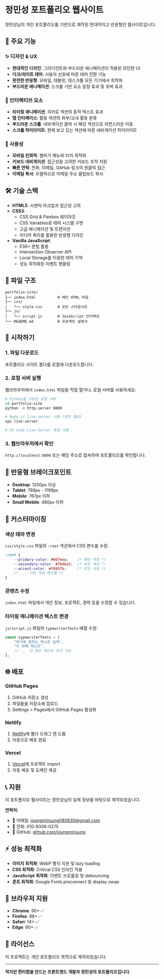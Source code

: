# 정민성 포트폴리오 웹사이트

정민성님의 개인 포트폴리오를 기반으로 제작된 현대적이고 반응형인 웹사이트입니다.

## 🌟 주요 기능

### ✨ 디자인 & UX
- **현대적인 디자인**: 그라디언트와 부드러운 애니메이션이 적용된 모던한 UI
- **다크/라이트 테마**: 사용자 선호에 따른 테마 전환 기능
- **완전한 반응형**: 모바일, 태블릿, 데스크톱 모든 기기에서 최적화
- **부드러운 애니메이션**: 스크롤 기반 요소 등장 효과 및 호버 효과

### 🎯 인터랙티브 요소
- **타이핑 애니메이션**: 히어로 섹션의 동적 텍스트 효과
- **탭 인터페이스**: 활동 섹션의 외부/교내 활동 분류
- **부드러운 스크롤**: 네비게이션 클릭 시 해당 섹션으로 자연스러운 이동
- **스크롤 하이라이트**: 현재 보고 있는 섹션에 따른 네비게이션 하이라이트

### 📱 사용성
- **모바일 친화적**: 햄버거 메뉴와 터치 최적화
- **키보드 네비게이션**: 접근성을 고려한 키보드 조작 지원
- **빠른 연락**: 전화, 이메일, GitHub 링크의 원클릭 접근
- **이메일 복사**: 우클릭으로 이메일 주소 클립보드 복사

## 🛠 기술 스택

- **HTML5**: 시맨틱 마크업과 접근성 고려
- **CSS3**: 
  - CSS Grid & Flexbox 레이아웃
  - CSS Variables로 테마 시스템 구현
  - 고급 애니메이션 및 트랜지션
  - 미디어 쿼리를 활용한 반응형 디자인
- **Vanilla JavaScript**: 
  - ES6+ 문법 활용
  - Intersection Observer API
  - Local Storage를 이용한 테마 기억
  - 성능 최적화된 이벤트 핸들링

## 📂 파일 구조

```
portfolio-site/
├── index.html          # 메인 HTML 파일
├── css/
│   └── style.css       # 모든 스타일시트
├── js/
│   └── script.js       # JavaScript 인터랙션
└── README.md           # 프로젝트 설명서
```

## 🚀 시작하기

### 1. 파일 다운로드
포트폴리오 사이트 폴더를 로컬에 다운로드합니다.

### 2. 로컬 서버 실행
웹브라우저에서 `index.html` 파일을 직접 열거나, 로컬 서버를 사용하세요:

```bash
# Python을 사용한 로컬 서버
cd portfolio-site
python -m http.server 8000

# Node.js live-server 사용 (설치 필요)
npx live-server

# VS Code Live Server 확장 사용
```

### 3. 웹브라우저에서 확인
`http://localhost:8000` 또는 해당 주소로 접속하여 포트폴리오를 확인합니다.

## 📱 반응형 브레이크포인트

- **Desktop**: 1200px 이상
- **Tablet**: 768px - 1199px
- **Mobile**: 767px 이하
- **Small Mobile**: 480px 이하

## 🎨 커스터마이징

### 색상 테마 변경
`css/style.css` 파일의 `:root` 섹션에서 CSS 변수를 수정:

```css
:root {
    --primary-color: #667eea;    /* 메인 색상 */
    --secondary-color: #764ba2;  /* 보조 색상 */
    --accent-color: #f093fb;     /* 강조 색상 */
    /* ... 기타 색상 변수들 */
}
```

### 콘텐츠 수정
`index.html` 파일에서 개인 정보, 프로젝트, 경력 등을 수정할 수 있습니다.

### 타이핑 애니메이션 텍스트 변경
`js/script.js` 파일의 `typewriterTexts` 배열 수정:

```javascript
const typewriterTexts = [
    "여기에 원하는 텍스트 입력",
    "두 번째 텍스트",
    // ... 더 많은 텍스트 추가 가능
];
```

## 🌐 배포

### GitHub Pages
1. GitHub 저장소 생성
2. 파일들을 저장소에 업로드
3. Settings > Pages에서 GitHub Pages 활성화

### Netlify
1. [Netlify](https://netlify.com)에 폴더 드래그 앤 드롭
2. 자동으로 배포 완료

### Vercel
1. [Vercel](https://vercel.com)에 프로젝트 import
2. 자동 배포 및 도메인 제공

## 📞 지원

이 포트폴리오 웹사이트는 정민성님의 실제 정보를 바탕으로 제작되었습니다.

**연락처:**
- 📧 이메일: joungminsung080830@gmail.com
- 📱 전화: 010-8308-0275
- 🐙 GitHub: [github.com/joungminsung](https://github.com/joungminsung)

## ⚡ 성능 최적화

- **이미지 최적화**: WebP 형식 지원 및 lazy loading
- **CSS 최적화**: Critical CSS 인라인 적용
- **JavaScript 최적화**: 이벤트 쓰로틀링 및 debouncing
- **폰트 최적화**: Google Fonts preconnect 및 display swap

## 🔧 브라우저 지원

- **Chrome**: 90+ ✅
- **Firefox**: 88+ ✅
- **Safari**: 14+ ✅
- **Edge**: 90+ ✅

## 📄 라이선스

이 프로젝트는 개인 포트폴리오 목적으로 제작되었습니다.

---

**작지만 편리함을 만드는 프론트엔드 개발자 정민성의 포트폴리오입니다.**